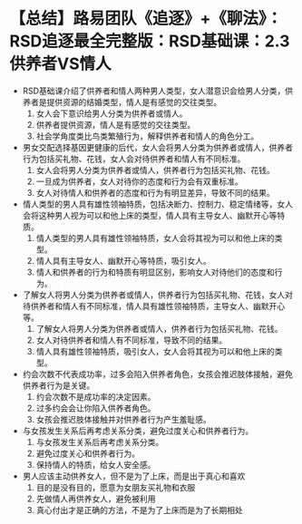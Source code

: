# 【总结】路易团队《追逐》+《聊法》：RSD追逐最全完整版：RSD基础课：2.3供养者VS情人

-   RSD基础课介绍了供养者和情人两种男人类型，女人潜意识会给男人分类，供养者是提供资源的结婚类型，情人是有感觉的交往类型。
    1.  女人会下意识给男人分类为供养者或情人。
    2.  供养者提供资源，情人是有感觉的交往类型。
    3.  社会学角度类比鸟类繁殖行为，解释供养者和情人的角色分工。
-   男女交配选择基因更健康的后代，女人会将男人分类为供养者或情人，供养者行为包括买礼物、花钱，女人会对待供养者和情人有不同标准。
    1.  女人会将男人分类为供养者或情人，供养者行为包括买礼物、花钱。
    2.  一旦成为供养者，女人对待你的态度和行为会有双重标准。
    3.  女人对待情人和供养者的态度和行为有明显差异，导致不同的结果。
-   情人类型的男人具有雄性领袖特质，包括决断力、控制力、稳定情绪等，女人会将这种男人视为可以和他上床的类型，情人具有主导女人、幽默开心等特质。
    1.  情人类型的男人具有雄性领袖特质，女人会将其视为可以和他上床的类型。
    2.  情人具有主导女人、幽默开心等特质，吸引女人。
    3.  情人和供养者的行为和特质有明显区别，影响女人对待他们的态度和行为。
-   了解女人将男人分类为供养者或情人，供养者行为包括买礼物、花钱，女人对待供养者和情人有不同标准，情人具有雄性领袖特质，主导女人、幽默开心等。
    1.  了解女人将男人分类为供养者或情人，供养者行为包括买礼物、花钱。
    2.  女人对待供养者和情人有不同标准，导致不同的结果。
    3.  情人具有雄性领袖特质，吸引女人，女人会将其视为可以和他上床的类型。
-   约会次数不代表成功率，过多会陷入供养者角色，女孩会推迟肢体接触，避免供养者行为是关键。
    1.  约会次数不是成功率的决定因素。
    2.  过多约会会让你陷入供养者角色。
    3.  女孩会推迟肢体接触并对供养者行为产生羞耻感。
-   与女孩发生关系后再考虑关系分类，避免过度关心和供养者行为。
    1.  与女孩发生关系后再考虑关系分类。
    2.  避免过度关心和供养者行为。
    3.  保持情人的特质，给女人安全感。
-   男人应该主动供养女人，但不是为了上床，而是出于真心和喜欢
    1.  目的是没有目的，愿意为女朋友买礼物和衣服
    2.  先做情人再供养女人，避免被利用
    3.  真心付出才是正确的方法，不是为了上床而是为了长期相处